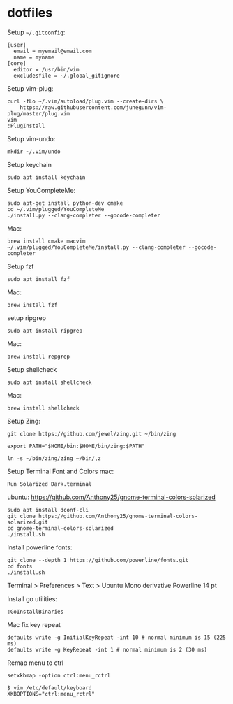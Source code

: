 # dotfiles

Setup `~/.gitconfig`:
```
[user]
  email = myemail@email.com
  name = myname
[core]
  editor = /usr/bin/vim
  excludesfile = ~/.global_gitignore
```

Setup vim-plug:

```
curl -fLo ~/.vim/autoload/plug.vim --create-dirs \
    https://raw.githubusercontent.com/junegunn/vim-plug/master/plug.vim
vim
:PlugInstall
```
Setup vim-undo:
```
mkdir ~/.vim/undo
```
Setup keychain
```
sudo apt install keychain
```

Setup YouCompleteMe:
```
sudo apt-get install python-dev cmake
cd ~/.vim/plugged/YouCompleteMe
./install.py --clang-completer --gocode-completer
```
Mac:
```
brew install cmake macvim
~/.vim/plugged/YouCompleteMe/install.py --clang-completer --gocode-completer
```

Setup fzf
```
sudo apt install fzf
```

Mac:
```
brew install fzf
```

setup ripgrep
```
sudo apt install ripgrep
```

Mac:
```
brew install repgrep
```


Setup shellcheck
```
sudo apt install shellcheck
```

Mac:
```
brew install shellcheck
```

Setup Zing:
```
git clone https://github.com/jewel/zing.git ~/bin/zing

export PATH="$HOME/bin:$HOME/bin/zing:$PATH"

ln -s ~/bin/zing/zing ~/bin/,z
```

Setup Terminal Font and Colors
mac:
```
Run Solarized Dark.terminal
```
ubuntu:
https://github.com/Anthony25/gnome-terminal-colors-solarized
```
sudo apt install dconf-cli
git clone https://github.com/Anthony25/gnome-terminal-colors-solarized.git
cd gnome-terminal-colors-solarized
./install.sh
```


Install powerline fonts:
```
git clone --depth 1 https://github.com/powerline/fonts.git
cd fonts
./install.sh
```
Terminal > Preferences > Text > Ubuntu Mono derivative Powerline 14 pt

Install go utilities:
```
:GoInstallBinaries
```

Mac fix key repeat

```
defaults write -g InitialKeyRepeat -int 10 # normal minimum is 15 (225 ms)
defaults write -g KeyRepeat -int 1 # normal minimum is 2 (30 ms)
```

Remap menu to ctrl
```
setxkbmap -option ctrl:menu_rctrl
```

```
$ vim /etc/default/keyboard
XKBOPTIONS="ctrl:menu_rctrl"
```
